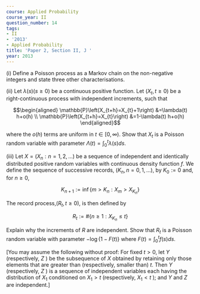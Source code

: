 ```yaml
---
course: Applied Probability
course_year: II
question_number: 14
tags:
- II
- '2013'
- Applied Probability
title: 'Paper 2, Section II, J '
year: 2013
---
```




(i) Define a Poisson process as a Markov chain on the non-negative integers and state three other characterisations.

(ii) Let $\lambda(s)(s \geqslant 0)$ be a continuous positive function. Let $\left(X_{t}, t \geqslant 0\right)$ be a right-continuous process with independent increments, such that

$$\begin{aligned}
\mathbb{P}\left(X_{t+h}=X_{t}+1\right) &=\lambda(t) h+o(h) \\
\mathbb{P}\left(X_{t+h}=X_{t}\right) &=1-\lambda(t) h+o(h)
\end{aligned}$$

where the $o(h)$ terms are uniform in $t \in[0, \infty)$. Show that $X_{t}$ is a Poisson random variable with parameter $\Lambda(t)=\int_{0}^{t} \lambda(s) d s$.

(iii) Let $X=\left(X_{n}: n=1,2, \ldots\right)$ be a sequence of independent and identically distributed positive random variables with continuous density function $f$. We define the sequence of successive records, $\left(K_{n}, n=0,1, \ldots\right)$, by $K_{0}:=0$ and, for $n \geqslant 0$,

$$K_{n+1}:=\inf \left\{m>K_{n}: X_{m}>X_{K_{n}}\right\}$$

The record process,$\left(R_{t}, t \geqslant 0\right)$, is then defined by

$$R_{t}:=\#\left\{n \geqslant 1: X_{K_{n}} \leqslant t\right\}$$

Explain why the increments of $R$ are independent. Show that $R_{t}$ is a Poisson random variable with parameter $-\log \{1-F(t)\}$ where $F(t)=\int_{0}^{t} f(s) d s$.

[You may assume the following without proof: For fixed $t>0$, let $Y$ (respectively, $Z$ ) be the subsequence of $X$ obtained by retaining only those elements that are greater than (respectively, smaller than) $t$. Then $Y$ (respectively, $Z$ ) is a sequence of independent variables each having the distribution of $X_{1}$ conditioned on $X_{1}>t$ (respectively, $X_{1}<t$ ); and $Y$ and $Z$ are independent.]